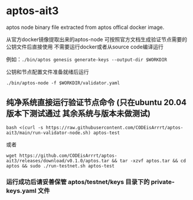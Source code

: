 # aptos-ait3

aptos node binary file extracted from aptos offical docker image.

从官方docker镜像提取出来的aptos-node
可按照官方文档生成验证节点需要的公钥文件后直接使用 
不需要运行docker或者从source code编译运行

例如：```./bin/aptos genesis generate-keys --output-dir $WORKDIR```

公钥和节点配置文件准备就绪后运行

```./bin/aptos-node -f $WORKDIR/validator.yaml```


## 纯净系统直接运行验证节点命令 (只在ubuntu 20.04版本下测试通过 其余系统与版本未做测试)
```bash <(curl -s https://raw.githubusercontent.com/CODEisArrrt/aptos-ait3/main/run-validator-node.sh) aptos-test```

或者

```wget https://github.com/CODEisArrrt/aptos-ait3/releases/download/v0.1.0/aptos.tar && tar -xzvf aptos.tar && cd aptos && sudo ./run-testnet.sh aptos-test```

### 运行成功后请妥善保管 aptos/testnet/keys 目录下的 private-keys.yaml 文件
